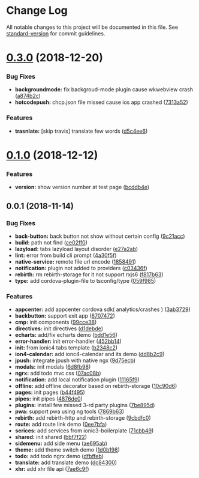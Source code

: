 # Change Log

All notable changes to this project will be documented in this file. See [standard-version](https://github.com/conventional-changelog/standard-version) for commit guidelines.

<a name="0.3.0"></a>
# [0.3.0](https://github.com/pengkobe/ionic4-boilerplate/compare/v0.1.0...v0.3.0) (2018-12-20)


### Bug Fixes

* **backgroundmode:** fix backgroud-mode plugin cause wkwebview crash ([a874b2c](https://github.com/pengkobe/ionic4-boilerplate/commit/a874b2c))
* **hotcodepush:** chcp.json file missed cause ios app crashed ([7313a52](https://github.com/pengkobe/ionic4-boilerplate/commit/7313a52))


### Features

* **trasnlate:** [skip travis] translate few words ([d5c4ee6](https://github.com/pengkobe/ionic4-boilerplate/commit/d5c4ee6))



<a name="0.1.0"></a>
# [0.1.0](https://github.com/pengkobe/ionic4-boilerplate/compare/v0.0.2...v0.1.0) (2018-12-12)


### Features

* **version:** show version number at test page ([bcddb4e](https://github.com/pengkobe/ionic4-boilerplate/commit/bcddb4e))



<a name="0.0.1"></a>
## 0.0.1 (2018-11-14)


### Bug Fixes

* **back-button:** back button not show without certain config ([9c21acc](https://github.com/pengkobe/ionic4-boilerplate/commit/9c21acc))
* **build:** path not find ([ce02ff0](https://github.com/pengkobe/ionic4-boilerplate/commit/ce02ff0))
* **lazyload:** tabs lazyload layout disorder ([e27a2ab](https://github.com/pengkobe/ionic4-boilerplate/commit/e27a2ab))
* **lint:** error from build cli prompt ([4a30f5f](https://github.com/pengkobe/ionic4-boilerplate/commit/4a30f5f))
* **native-service:** remote file url encode ([1858491](https://github.com/pengkobe/ionic4-boilerplate/commit/1858491))
* **notification:** plugin not added to providers ([c03436f](https://github.com/pengkobe/ionic4-boilerplate/commit/c03436f))
* **rebirth:** rm rebirth-storage for it not support rxjs6 ([f817b63](https://github.com/pengkobe/ionic4-boilerplate/commit/f817b63))
* **type:** add cordova-plugin-file to tsconfig/type ([059f985](https://github.com/pengkobe/ionic4-boilerplate/commit/059f985))


### Features

* **appcenter:** add appcenter cordova sdk( analytics/crashes ) ([3ab3729](https://github.com/pengkobe/ionic4-boilerplate/commit/3ab3729))
* **backbutton:** support exit app ([6707472](https://github.com/pengkobe/ionic4-boilerplate/commit/6707472))
* **cmp:** init components ([99cce38](https://github.com/pengkobe/ionic4-boilerplate/commit/99cce38))
* **directives:** init directives ([d1debde](https://github.com/pengkobe/ionic4-boilerplate/commit/d1debde))
* **echarts:** add/fix echarts demo ([bdd1e56](https://github.com/pengkobe/ionic4-boilerplate/commit/bdd1e56))
* **error-handler:** init error-handler ([452bb14](https://github.com/pengkobe/ionic4-boilerplate/commit/452bb14))
* **init:** from ionic4 tabs template ([b2348c2](https://github.com/pengkobe/ionic4-boilerplate/commit/b2348c2))
* **ion4-calendar:** add ionc4-calendar and its demo ([dd8b2c9](https://github.com/pengkobe/ionic4-boilerplate/commit/dd8b2c9))
* **jpush:** integrate jpush with native ngx ([9d75ecb](https://github.com/pengkobe/ionic4-boilerplate/commit/9d75ecb))
* **modals:** init modals ([6d8fb98](https://github.com/pengkobe/ionic4-boilerplate/commit/6d8fb98))
* **ngrx:** add todo mvc css ([07ac08b](https://github.com/pengkobe/ionic4-boilerplate/commit/07ac08b))
* **notification:** add local notification plugin ([11165f9](https://github.com/pengkobe/ionic4-boilerplate/commit/11165f9))
* **offline:** add offline decorator based on rebirth-storage ([10c90d6](https://github.com/pengkobe/ionic4-boilerplate/commit/10c90d6))
* **pages:** init pages ([b44f495](https://github.com/pengkobe/ionic4-boilerplate/commit/b44f495))
* **pipes:** init pipes ([4876de0](https://github.com/pengkobe/ionic4-boilerplate/commit/4876de0))
* **plugins:** install few missed 3-rd party plugins ([7be895d](https://github.com/pengkobe/ionic4-boilerplate/commit/7be895d))
* **pwa:** support pwa using ng tools ([7869b63](https://github.com/pengkobe/ionic4-boilerplate/commit/7869b63))
* **rebirth:** add rebirth-http and rebirth-storage ([9cbdfc0](https://github.com/pengkobe/ionic4-boilerplate/commit/9cbdfc0))
* **route:** add route link demo ([0ee7bfa](https://github.com/pengkobe/ionic4-boilerplate/commit/0ee7bfa))
* **serices:** add services from ionic3-boilerplate ([71cbb49](https://github.com/pengkobe/ionic4-boilerplate/commit/71cbb49))
* **shared:** init shared ([bbf7f22](https://github.com/pengkobe/ionic4-boilerplate/commit/bbf7f22))
* **sidemenu:** add side menu ([ae695ab](https://github.com/pengkobe/ionic4-boilerplate/commit/ae695ab))
* **theme:** add theme switch demo ([1d0b198](https://github.com/pengkobe/ionic4-boilerplate/commit/1d0b198))
* **todo:** add todo ngrx demo ([dfbffeb](https://github.com/pengkobe/ionic4-boilerplate/commit/dfbffeb))
* **translate:** add translate demo ([dc84300](https://github.com/pengkobe/ionic4-boilerplate/commit/dc84300))
* **xhr:** add xhr file api ([7ae6c9f](https://github.com/pengkobe/ionic4-boilerplate/commit/7ae6c9f))
